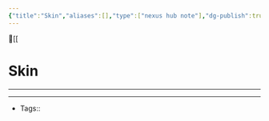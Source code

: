```yaml
---
{"title":"Skin","aliases":[],"type":["nexus hub note"],"dg-publish":true,"dg-hide":true,"publish":true,"tags":["hub-note","skin"],"permalink":"/skin/skin/","hide":true,"dgPassFrontmatter":true,"created":"2023-09-03T08:04:21.973-07:00","updated":"2023-09-08T15:37:29.156-07:00"}
---
```



🔺[[

# Skin
---











---
- Tags:: 








